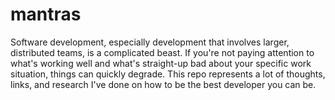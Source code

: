 # mantras

Software development, especially development that involves larger, distributed teams, is a complicated beast. If you're not paying attention to what's working well and what's straight-up bad about your specific work situation, things can quickly degrade. This repo represents a lot of thoughts, links, and research I've done on how to be the best developer you can be.
